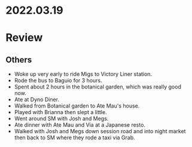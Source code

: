 # 2022.03.19

# Review

## Others

- Woke up very early to ride Migs to Victory Liner station.
- Rode the bus to Baguio for 3 hours.
- Spent about 2 hours in the botanical garden, which was really good now.
- Ate at Dyno Diner.
- Walked from Botanical garden to Ate Mau's house.
- Played with Brianna then slept a little.
- Went around SM with Josh and Megs.
- Ate dinner with Ate Mau and Via at a Japanese resto.
- Walked with Josh and Megs down session road and into night market then back to SM where they rode a taxi via Grab.

